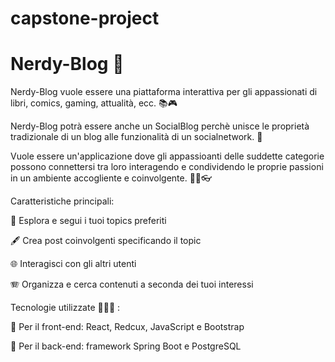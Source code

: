 # capstone-project

# Nerdy-Blog 🤖

Nerdy-Blog vuole essere una piattaforma interattiva per gli appassionati
di libri, comics, gaming, attualità, ecc. 📚🎮

Nerdy-Blog potrà essere anche un SocialBlog perchè unisce le proprietà
tradizionale di un blog alle funzionalità di un socialnetwork. 👾

Vuole essere un'applicazione dove gli appassioanti delle suddette
categorie possono connettersi tra loro interagendo e condividendo le
proprie passioni in un ambiente accogliente e coinvolgente. 🫶🏼👓

Caratteristiche principali:

🔭 Esplora e segui i tuoi topics preferiti

🖋️ Crea post coinvolgenti specificando il topic

🌐 Interagisci con gli altri utenti

🪗 Organizza e cerca contenuti a seconda dei tuoi interessi

Tecnologie utilizzate 🧑🏽‍💻 :

🌅 Per il front-end: React, Redcux, JavaScript e Bootstrap

🧬 Per il back-end: framework Spring Boot e PostgreSQL
